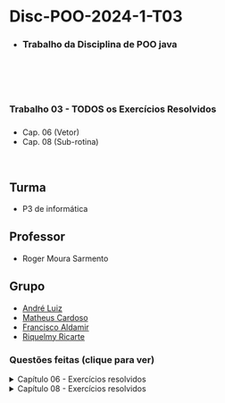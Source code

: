 # Disc-POO-2024-1-T03
* <h3>Trabalho da Disciplina de POO java<h3>
<br>
<br>

# <h3> Trabalho 03 - TODOS os Exercícios Resolvidos  <h3>
* Cap. 06 (Vetor) 
* Cap. 08 (Sub-rotina)
<br>

 ## Turma
  - P3 de informática

  ## Professor
  - Roger Moura Sarmento

  ## Grupo
  - [André Luiz](https://github.com/Andre-Luiz-lopes)
  - [Matheus Cardoso](https://github.com/matheusct27)
  - [Francisco Aldamir](https://github.com/aldamir007)
  - [Riquelmy Ricarte](https://github.com/Riquelmy77)

### Questões feitas (clique para ver)
<details>
  <summary>Capítulo 06 - Exercícios resolvidos</summary>

|Questão|Enunciado|
|-------|---------|
|1|Faça um programa que preencha um vetor com nove números inteiros, calcule e mostre os números primos e suas respectivas posições.|
|2|Uma pequena loja de artesanato possui apenas um vendedor e comercializa dez tipos de objetos. O vendedor recebe, mensalmente, salário de R$ 545,00, acrescido de 5% do valor total de suas vendas. O valor unitário dos objetos deve ser informado e armazenado em um vetor; a quantidade vendida de cada peça deve ficar em outro vetor, mas na mesma posição. Crie um programa que receba os preços e as quantidades vendidas, armazenando-os em seus respectivos vetores (ambos com tamanho dez). Depois, determine e mostre: um relatório contendo: quantidade vendida, valor unitário e valor total de cada objeto. Ao final, deverão ser mostrados o valor geral das vendas e o valor da comissão que será paga ao vendedor; e o valor do objeto mais vendido e sua posição no vetor (não se preocupe com empates).|
|3|Faça um programa que preencha dois vetores de dez elementos numéricos cada um e mostre o vetor resultante da intercalação deles.|
|4|Faça um programa que preencha um vetor com oito números inteiros, calcule e mostre dois vetores resultantes. O primeiro vetor resultante deve conter os números positivos e o segundo, os números negativos. Cada vetor resultante vai ter, no máximo, oito posições, que não poderão ser completamente utilizadas.|
|5|Faça um programa que preencha dois vetores, X e Y, com dez números inteiros cada. Calcule e mostre os seguintes vetores resultantes: união de X e Y; diferença de X e Y; soma de X e Y; produto de X e Y; e interseção de X e Y.|
|6|Faça um programa que preencha um vetor com dez números inteiros, calcule e mostre o vetor resultante de uma ordenação decrescente.|
|7|Faça um programa que, no momento de preencher um vetor com oito números inteiros, já os armazene de forma crescente.|
|8|Faça um programa que preencha dois vetores com cinco elementos numéricos cada e, depois, ordene-os de maneira crescente. Deverá ser gerado um terceiro vetor com dez posições, composto pela junção dos elementos dos vetores anteriores, também ordenado de maneira crescente.|
|9|Faça um programa que efetue reserva de passagens aéreas de uma companhia. O programa deverá ler informações sobre os voos (número, origem e destino) e o número de lugares disponíveis para doze aviões (um vetor para cada um desses dados). Depois da leitura, o programa deverá apresentar um menu com as seguintes opções: consultar; efetuar reserva; e sair. Quando a opção escolhida for Consultar, deverá ser disponibilizado mais um menu com as seguintes opções: por número do voo; por origem; e por destino. Quando a opção escolhida for Efetuar reserva, deverá ser perguntado o número do voo em que a pessoa deseja viajar. O programa deverá dar as seguintes respostas: reserva confirmada — caso exista o voo e lugar disponível, dando baixa nos lugares disponíveis; voo lotado — caso não exista lugar disponível nesse voo; voo inexistente — caso o código do voo não exista. A opção Sair é a única que permite encerrar a execução do programa. Sendo assim, após cada operação de consulta ou reserva, o programa volta ao menu principal.|
|10|Faça um programa para corrigir provas de múltipla escolha. Cada prova tem oito questões e cada questão vale um ponto. O primeiro conjunto de dados a ser lido é o gabarito da prova. Os outros dados são os números dos alunos e as respostas que deram às questões. Existem dez alunos matriculados. Calcule e mostre: o número e a nota de cada aluno; e a porcentagem de aprovação, sabendo-se que a nota mínima é 6.|
|11|Faça um programa que receba a temperatura média de cada mês do ano, armazenando-as em um vetor. Calcule e mostre a maior e a menor temperatura do ano e em que mês ocorreram (mostrar o mês por extenso: 1 – janeiro, 2 – fevereiro...). Desconsidere empates.|
|12|Faça um programa que preencha um vetor com os modelos de cinco carros (exemplos de modelos: Fusca, Gol, Vectra etc). Carregue outro vetor com o consumo desses carros, isto é, quantos quilômetros cada um deles faz com um litro de combustível. Calcule e mostre: o modelo de carro mais econômico; e quantos litros de combustível cada um dos carros cadastrados consome para percorrer uma distância de 1.000 km.|
|13|Faça um programa que preencha um vetor com dez números inteiros, calcule e mostre os números superiores a cinquenta e suas respectivas posições. O programa deverá mostrar mensagem se não existir nenhum número nessa condição.|
|14|Faça um programa que preencha três vetores com cinco posições cada. O primeiro vetor receberá os nomes de cinco funcionários; o segundo e o terceiro vetor receberão, respectivamente, o salário e o tempo de serviço de cada um. Mostre um primeiro relatório apenas com os nomes dos funcionários que não terão aumento; mostre um segundo relatório apenas com os nomes e os novos salários dos funcionários que terão aumento. Sabe-se que os funcionários que terão direito ao aumento são aqueles que possuem tempo de serviço superior a cinco anos ou salário inferior a R$ 800,00. Sabe-se, ainda, que, se o funcionário satisfizer às duas condições anteriores, tempo de serviço e salário, o aumento será de 35%; para o funcionário que satisfazer apenas à condição tempo de serviço, o aumento será de 25%; para aquele que satisfazer apenas à condição salário, o aumento será de 15%.|
|15|Faça um programa que preencha um primeiro vetor com dez números inteiros, e um segundo vetor com cinco números inteiros. O programa deverá mostrar uma lista dos números do primeiro vetor com seus respectivos divisores armazenados no segundo vetor, bem como suas posições.|

</details>

<details>
  <summary>Capítulo 08 - Exercícios resolvidos</summary>

|Questão|Enunciado|
|-------|---------|
|1|Faça um programa contendo uma sub-rotina que retorne 1 se o número digitado for positivo ou 0 se for negativo.|
|2|Faça um programa contendo uma sub-rotina que receba dois números positivos por parâmetro e retorne a soma dos N números inteiros existentes entre eles.|
|3|Faça um programa contendo uma sub-rotina que receba três números inteiros a, b e c, sendo a maior que 1. A sub-rotina deverá somar todos os inteiros entre b e c que sejam divisíveis por a (inclusive b e c) e retornar o resultado para ser impresso.|
|4|Faça uma sub-rotina que receba um único valor representando segundos. Essa sub-rotina deverá convertê-lo para horas, minutos e segundos. Todas as variáveis devem ser passadas como parâmetro, não havendo variáveis globais.|
|5|Crie um programa que receba os valores antigo e atual de um produto. Chame uma sub-rotina que determine o percentual de acréscimo entre esses valores. O resultado deverá ser mostrado no programa principal.|
|6|Faça uma sub-rotina que receba como parâmetro um inteiro no intervalo de 1 a 9 e mostre a seguinte tabela de multiplicação.|
|7|Elabore um programa contendo uma sub-rotina que receba as três notas de um aluno como parâmetros e uma letra. Se a letra for A, a sub-rotina deverá calcular a média aritmética das notas do aluno; se for P, deverá calcular a média ponderada, com pesos 5, 3 e 2. A média calculada deverá ser devolvida ao programa principal para, então, ser mostrada.|
|8|Crie uma sub-rotina que receba como parâmetro a hora de início e a hora de término de um jogo, ambas subdivididas em dois valores distintos: horas e minutos. A sub-rotina deverá retornar a duração expressa em minutos, considerando que o tempo máximo de duração de um jogo é de 24 horas e que ele pode começar em um dia e terminar no outro.|
|9|Faça uma sub-rotina que leia cinco valores inteiros, determine e mostre o maior e o menor deles.|
|10|Crie uma sub-rotina que receba como parâmetro um valor inteiro e positivo N e retorne o valor de S, obtido pelo seguinte cálculo: S = 1 + 1/1! + 1/2! + 1/3! + ... + 1/N!|
|11|Foi realizada uma pesquisa sobre algumas características físicas de cinco habitantes de uma região. Foram coletados os seguintes dados de cada habitante: sexo, cor dos olhos (A — azuis; ou C — castanhos), cor dos cabelos (L — louros; P — pretos; ou C — castanhos) e idade. Faça um programa que apresente as sub-rotinas a seguir: Que leia esses dados, armazenando-os em vetores. Que determine e devolva ao programa principal a média de idade das pessoas com olhos castanhos e cabelos pretos. Que determine e devolva ao programa principal a maior idade entre os habitantes. Que determine e devolva ao programa principal a quantidade de indivíduos do sexo feminino com idade entre 18 e 35 anos (inclusive) e que tenham olhos azuis e cabelos louros.|
|12|Elabore uma sub-rotina que retorne um vetor com os três primeiros números perfeitos. Sabe-se que um número é perfeito quando é igual à soma de seus divisores (exceto ele mesmo). Exemplo: os divisores de 6 são 1, 2 e 3, e 1 + 2 + 3 = 6, logo 6 é perfeito.|
|13|Faça uma sub-rotina que receba um vetor A de dez elementos inteiros como parâmetro. Ao final dessa função, deverá ter sido gerado um vetor B contendo o fatorial de cada elemento de A. O vetor B deverá ser mostrado no programa principal.|
|14|Crie uma sub-rotina que receba como parâmetro dois vetores de dez elementos inteiros positivos e mostre o vetor união dos dois primeiros.|
|15|Faça uma sub-rotina que receba como parâmetro um vetor A com cinco números reais e retorne esses números ordenados de forma crescente.|

</details>








